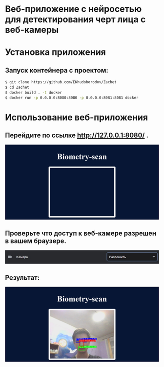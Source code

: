 # Веб-приложение с нейросетью для детектирования черт лица с веб-камеры

# Установка приложения
## Запуск контейнера с проектом:
```bash
$ git clone https://github.com/EKhudoborodov/Zachet
$ cd Zachet
$ docker build . -t docker
$ docker run -p 0.0.0.0:8080:8080 -p 0.0.0.0:8081:8081 docker
```

# Использование веб-приложения
## Перейдите по ссылке http://127.0.0.1:8080/ .
<img src="https://github.com/EKhudoborodov/Zachet/blob/0c099c460a5e75bb393ed789f92f6322ab471154/photos/photo_2022-06-08_22-34-43.jpg">

## Проверьте что доступ к веб-камере разрешен в вашем браузере.
<img src="https://github.com/EKhudoborodov/Zachet/blob/0c099c460a5e75bb393ed789f92f6322ab471154/photos/photo_2022-06-08_22-34-57.jpg">

## Результат:
<img src="https://github.com/EKhudoborodov/Zachet/blob/0c099c460a5e75bb393ed789f92f6322ab471154/photos/photo_2022-06-08_22-35-02.jpg">
